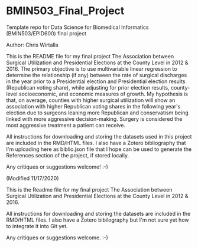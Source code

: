 # BMIN503_Final_Project
Template repo for Data Science for Biomedical Informatics (BMIN503/EPID600) final project

Author: Chris Wirtalla


This is the README file for my final project The Association between Surgical Utilization and Presidential Elections at the County Level in 2012 & 2016. The primary objective is to use multivariable linear regression to determine the relationship (if any) between the rate of surgical discharges in the year prior to a Presidential election and Presidential election results (Republican voting share), while adjusting for prior election results, county-level socioeconomic, and economic measures of growth. My hypothesis is that, on average, counties with higher surgical utilization will show an association with higher Republican voting shares in the following year's election due to surgeons leaning more Republican and conservatism being linked with more aggressive decision-making. Surgery is considered the most aggressive treatment a patient can receive.

All instructions for downloading and storing the datasets used in this project are included in the RMD/HTML files. I also have a Zotero bibliography that I'm uploading here as biblio.json file that I hope can be used to generate the References section of the project, if stored locally.

Any critiques or suggestions welcome! :-)


(Modified 11/17/2020)


This is the Readme file for my final project The Association between Surgical Utilization and Presidential Elections at the County Level in 2012 & 2016.  

All instructions for downloading and storing the datasets are included in the RMD/HTML files. I also have a Zotero bibilography but I'm not sure yet how to integrate it into Git yet.  

Any critiques or suggestions welcome. :-)


